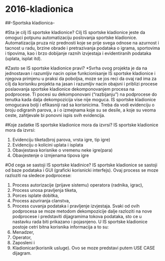 # 2016-kladionica

##-Sportska kladionica-

#Sta je cilj IS sportske kladionice?
Cilj IS sportske kladionice jeste da omoguci potpunu automatizaciju poslovanja sportske kladionice. Automatizacija pruza niz prednosti koje se prije svega odnose na azurnost i tacnost u radu, brzine obrade i pretrazivanja podataka o igrama, sportovima i tipovima, kao i brzo dobijanje raznih izvjestaja i evidentiranih podataka (uplata, isplat itd).

#Zasto se IS sportske kladionice pravi?
*Svrha ovog projekta je da na jednostavan i razumljiv nacin opise funkcionisanje IS sportske kladionice i njegova primjenu u praksi da poboljsa, moze se jos reci da ovaj rad ima za cilj da korisniku projekta na jasan i razumljiv nacin obajsni i priblizi procese poslaovanja sportske kladionice dekomponovanjem procesa na podprocese. Ti pocesi su dekomponovani (“razbijanju”) na podprocese do tenutka kada dalja dekompozicija vise nije moguca. IS sportske kladionice omogucava bolji i efikasniji rad sa korisnicima. Treba da vodi evidenciju o broju odigranih parova, a i o izmejnama koje su se desile, a koje su veoma ceste, zahtjevale bi ponovni ispis svih evidencija.

#Koje zadatke IS sportske kladionice mora da izvrsi?
IS sportske kladionice mora da izvrsi:
1.	Evidenciju tiketa(broj parova, vrsta igre, tip igre)
1.	Evidenciju o kolicini uplata i isplata
1.	Obavjestava korisnike o vremenu neke igre(para)
1.	Obavjestenje o izmjenama tipova igre


#Od cega se sastoji IS sportske kladinice?
IS sportske kladionice se sastoji od baze podataka i GUI (graficki korisnicki interfejs). Ovaj process se moze razloziti na sledece podprocese:
1.	Process autorizacije (prijave sistemu) operatora (radnika, igrac),
1.	Process unosa pravljenja tiketa,
1.	Porces isplate dobitka, 
1.	Process azuriranja clanstva,
1.	Process cuvanja podataka i pravljenje izvjestaja.
Svaki od ovih podprocesa se moze metodom dekompozicije dalje razloziti na nove podprocese i predstaviti dijagramima tokova podataka, sto ce u nastavku rada biti prikazano i pojasnjeno.
U IS sportske kladionice postoje cetri bitna korisnika informacija a to su:
1.	Menadzer,
1.	Operator,
1.	Zaposleni i
1.	Kladionicar(korisnik usluge).
Ovo se moze predstavi putem USE  CASE dijagram.



